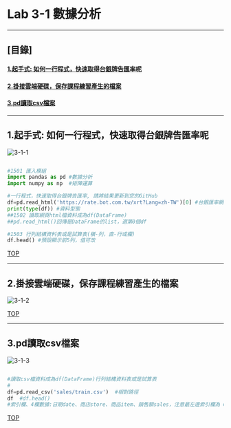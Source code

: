 # Lab 3-1 數據分析
---

## [目錄]<a name="000"/> ##

#### [1.起手式: 如何一行程式，快速取得台銀牌告匯率呢](#001)
#### [2.掛接雲端硬碟，保存課程練習產生的檔案](#002) 
#### [3.pd讀取csv檔案](#003)

---

<a name="001"/>

## 1.起手式: 如何一行程式，快速取得台銀牌告匯率呢

![3-1-1](https://user-images.githubusercontent.com/89326999/206890320-b4984e45-52fa-4a8a-8878-1897b9759ce5.png)

````python

#1501 匯入模組
import pandas as pd #數據分析
import numpy as np  #矩陣運算

#一行程式，快速取得台銀牌告匯率, 請將結果更新到您的GitHub
df=pd.read_html('https://rate.bot.com.tw/xrt?Lang=zh-TW')[0] #台銀匯率網頁 
print(type(df)) #資料型態
##1502 讀取網頁html檔資料成為df(DataFrame)
##pd.read_html()回傳是DataFrame的list，選第0個df

#1503 行列結構資料表或是試算表(橫-列，直-行或欄)
df.head() #預設顯示前5列，值可改


````
[TOP](#000)

---

<a name="002"/>

## 2.掛接雲端硬碟，保存課程練習產生的檔案

![3-1-2](https://user-images.githubusercontent.com/89326999/206890621-2065cb67-303b-4b67-9ed5-aa65c2fc6020.png)

[TOP](#000)

---

<a name="003"/>

## 3.pd讀取csv檔案

![3-1-3](https://user-images.githubusercontent.com/89326999/206890913-957ef808-4267-4f45-9061-7c142a41cebd.png)

````python

#讀取csv檔資料成為df(DataFrame)行列結構資料表或是試算表
# 
df=pd.read_csv('sales/train.csv')  #相對路徑
df  #df.head()
#索引欄、4欄數據:日期date、商店store、商品item、銷售額sales，注意最左邊索引欄為 0,1,2,3....

````
[TOP](#000)
